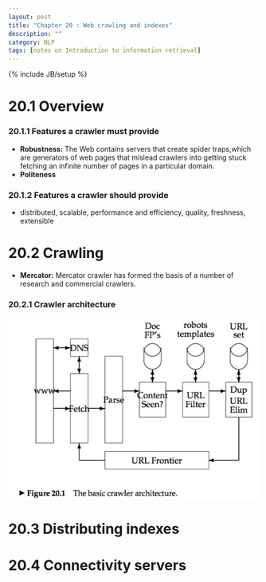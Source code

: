 ```yaml
---
layout: post
title: "Chapter 20 : Web crawling and indexes"
description: ""
category: NLP
tags: [notes on Introduction to information retrieval]
---
```

{% include JB/setup %}
# 20.1 Overview
### 20.1.1 Features a crawler must provide
* **Robustness:** The Web contains servers that create spider traps,which are generators of web pages that mislead crawlers into getting stuck fetching an infinite number of pages in a particular domain.  
* **Politeness**   

### 20.1.2 Features a crawler should provide
* distributed, scalable, performance and efficiency, quality, freshness, extensible

# 20.2 Crawling
* **Mercator:** Mercator crawler has formed the basis of a number of research and commercial crawlers.  
### 20.2.1 Crawler architecture
![refer to figure 20.1](../snapshot/52.png) 

# 20.3 Distributing indexes
# 20.4 Connectivity servers